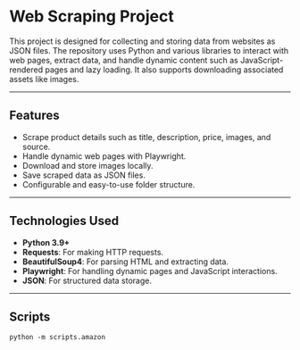 # **Web Scraping Project**

This project is designed for collecting and storing data from websites as JSON files. The repository uses Python and various libraries to interact with web pages, extract data, and handle dynamic content such as JavaScript-rendered pages and lazy loading. It also supports downloading associated assets like images.

---

## **Features**

- Scrape product details such as title, description, price, images, and source.
- Handle dynamic web pages with Playwright.
- Download and store images locally.
- Save scraped data as JSON files.
- Configurable and easy-to-use folder structure.

---

## **Technologies Used**

- **Python 3.9+**
- **Requests**: For making HTTP requests.
- **BeautifulSoup4**: For parsing HTML and extracting data.
- **Playwright**: For handling dynamic pages and JavaScript interactions.
- **JSON**: For structured data storage.

---

## **Scripts**

```
python -m scripts.amazon
```
